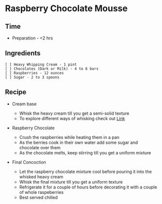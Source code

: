 # Raspberry Chocolate Mousse

## Time
* Preparation - <2 hrs

## Ingredients
```
[ ] Heavy Whipping Cream - 1 pint
[ ] Chocolates (Dark or Milk) - 4 to 6 bars
[ ] Raspberries - 12 ounces
[ ] Sugar - 2 to 3 spoons
```

## Recipe
* Cream base
  * Whisk the heavy cream till you get a semi-solid texture
  * To explore different ways of whisking check out [Link](http://www.thekitchn.com/how-to-make-whipped-cream-cooking-lessons-from-the-kitchn-102056)

* Raspberry Chocolate
  * Crush the raspberries while heating them in a pan
  * As the berries cook in their own water add some sugar and chocolate over them
  * As the chocolate melts, keep stirring till you get a uniform mixture

* Final Concoction
  * Let the raspberry chocolate mixture cool before pouring it into the whisked heavy cream
  * Whisk the final mixture till you get a uniform texture
  * Refrigerate it for a couple of hours before decorating it with a couple of whole raspeberries
  * Best served chilled


